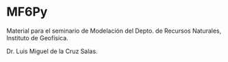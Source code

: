 # MF6Py

Material para el seminario de Modelación del Depto. de Recursos Naturales, Instituto de Geofísica. 

Dr. Luis Miguel de la Cruz Salas.